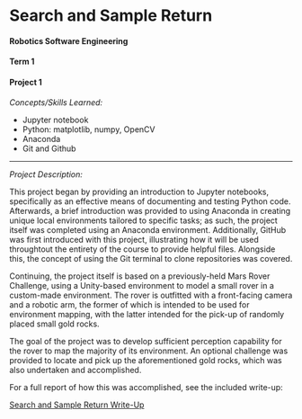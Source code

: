 # Search and Sample Return #
#### Robotics Software Engineering ####
#### Term 1 ####
#### Project 1 ####

_Concepts/Skills Learned:_
  * Jupyter notebook
  * Python: matplotlib, numpy, OpenCV
  * Anaconda
  * Git and Github

---

_Project Description:_

   This project began by providing an introduction to Jupyter notebooks, specifically as an effective means of documenting and testing Python code.  Afterwards, a brief introduction was provided to using Anaconda in creating unique local environments tailored to specific tasks; as such, the project itself was completed using an Anaconda environment. Additionally, GitHub was first introduced with this project, illustrating how it will be used throughtout the entirety of the course to provide helpful files. Alongside this, the concept of using the Git terminal to clone repositories was covered.
     
   Continuing, the project itself is based on a previously-held Mars Rover Challenge, using a Unity-based environment to model a small rover in a custom-made environment. The rover is outfitted with a front-facing camera and a robotic arm, the former of which is intended to be used for environment mapping, with the latter intended for the pick-up of randomly placed small gold rocks.
     
   The goal of the project was to develop sufficient perception capability for the rover to map the majority of its environment. An optional challenge was provided to locate and pick up the aforementioned gold rocks, which was also undertaken and accomplished.
     
   For a full report of how this was accomplished, see the included write-up: 
   
   [Search and Sample Return Write-Up](https://github.com/akompaniyets/Search-and-Sample-Return/blob/master/Sample%20and%20Search%20Return%20Write-Up.pdf)


